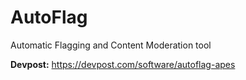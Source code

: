 # AutoFlag
Automatic Flagging and Content Moderation tool

**Devpost:** https://devpost.com/software/autoflag-apes

